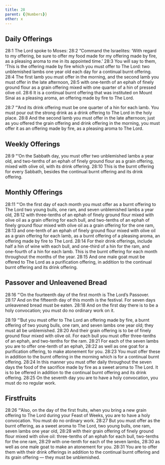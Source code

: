 ```yaml
---
title: 28
parent: {{Numbers}}
other: x
---
```



## Daily Offerings

<a name="28:1">28:1</a> The Lord spoke to Moses: <a name="28:2">28:2</a> “Command the Israelites: ‘With regard to my offering, be sure to offer my food made for my offering made by fire, as a pleasing aroma to me in its appointed time.’ <a name="28:3">28:3</a> You will say to them, ‘This is the offering made by fire which you must offer to The Lord: two unblemished lambs one year old each day for a continual burnt offering. <a name="28:4">28:4</a> The first lamb you must offer in the morning, and the second lamb you must offer in the late afternoon, <a name="28:5">28:5</a> with one-tenth of an ephah of finely ground flour as a grain offering mixed with one quarter of a hin of pressed olive oil. <a name="28:6">28:6</a> It is a continual burnt offering that was instituted on Mount Sinai as a pleasing aroma, an offering made by fire to The Lord.

<a name="28:7">28:7</a> “‘And its drink offering must be one quarter of a hin for each lamb. You must pour out the strong drink as a drink offering to The Lord in the holy place. <a name="28:8">28:8</a> And the second lamb you must offer in the late afternoon; just as you offered the grain offering and drink offering in the morning, you must offer it as an offering made by fire, as a pleasing aroma to The Lord.

## Weekly Offerings

<a name="28:9">28:9</a> “‘On the Sabbath day, you must offer two unblemished lambs a year old, and two-tenths of an ephah of finely ground flour as a grain offering, mixed with olive oil, with its drink offering. <a name="28:10">28:10</a> This is the burnt offering for every Sabbath, besides the continual burnt offering and its drink offering.

## Monthly Offerings

<a name="28:11">28:11</a> “‘On the first day of each month you must offer as a burnt offering to The Lord two young bulls, one ram, and seven unblemished lambs a year old, <a name="28:12">28:12</a> with three-tenths of an ephah of finely ground flour mixed with olive oil as a grain offering for each bull, and two-tenths of an ephah of finely ground flour mixed with olive oil as a grain offering for the one ram, <a name="28:13">28:13</a> and one-tenth of an ephah of finely ground flour mixed with olive oil as a grain offering for each lamb, as a burnt offering of a pleasing aroma, an offering made by fire to The Lord. <a name="28:14">28:14</a> For their drink offerings, include half a hin of wine with each bull, and one-third of a hin for the ram, and one-fourth of a hin for each lamb. This is the burnt offering for each month throughout the months of the year. <a name="28:15">28:15</a> And one male goat must be offered to The Lord as a purification offering, in addition to the continual burnt offering and its drink offering.

## Passover and Unleavened Bread

<a name="28:16">28:16</a> “‘On the fourteenth day of the first month is The Lord’s Passover. <a name="28:17">28:17</a> And on the fifteenth day of this month is the festival. For seven days unleavened bread must be eaten. <a name="28:18">28:18</a> And on the first day there is to be a holy convocation; you must do no ordinary work on it.

<a name="28:19">28:19</a> “‘But you must offer to The Lord an offering made by fire, a burnt offering of two young bulls, one ram, and seven lambs one year old; they must all be unblemished. <a name="28:20">28:20</a> And their grain offering is to be of finely ground flour mixed with olive oil. For each bull you must offer three-tenths of an ephah, and two-tenths for the ram. <a name="28:21">28:21</a> For each of the seven lambs you are to offer one-tenth of an ephah, <a name="28:22">28:22</a> as well as one goat for a purification offering, to make atonement for you. <a name="28:23">28:23</a> You must offer these in addition to the burnt offering in the morning which is for a continual burnt offering. <a name="28:24">28:24</a> In this manner you must offer daily throughout the seven days the food of the sacrifice made by fire as a sweet aroma to The Lord. It is to be offered in addition to the continual burnt offering and its drink offering. <a name="28:25">28:25</a> On the seventh day you are to have a holy convocation, you must do no regular work.

## Firstfruits

<a name="28:26">28:26</a> “‘Also, on the day of the first fruits, when you bring a new grain offering to The Lord during your Feast of Weeks, you are to have a holy convocation. You must do no ordinary work. <a name="28:27">28:27</a> But you must offer as the burnt offering, as a sweet aroma to The Lord, two young bulls, one ram, seven lambs one year old, <a name="28:28">28:28</a> with their grain offering of finely ground flour mixed with olive oil: three-tenths of an ephah for each bull, two-tenths for the one ram, <a name="28:29">28:29</a> with one-tenth for each of the seven lambs, <a name="28:30">28:30</a> as well as one male goat to make an atonement for you. <a name="28:31">28:31</a> You are to offer them with their drink offerings in addition to the continual burnt offering and its grain offering — they must be unblemished.

